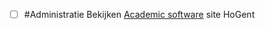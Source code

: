 - [ ] #Administratie Bekijken [Academic software](https://portal.academicsoftware.com/dashboard) site HoGent 